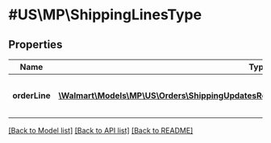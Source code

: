 # #US\MP\ShippingLinesType

## Properties

Name | Type | Description | Notes
------------ | ------------- | ------------- | -------------
**orderLine** | [**\Walmart\Models\MP\US\Orders\ShippingUpdatesRequestOrderShipmentOrderLinesOrderLineInner[]**](ShippingUpdatesRequestOrderShipmentOrderLinesOrderLineInner.md) | Information about one order line shipment |


[[Back to Model list]](../) [[Back to API list]](../../Api/US/MP) [[Back to README]](../../README.md)
